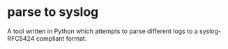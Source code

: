 # parse to syslog
 A tool written in Python which attempts to parse different logs to a syslog-RFC5424 compliant format.
